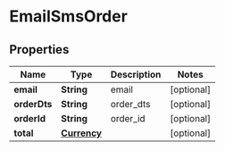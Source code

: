 
# EmailSmsOrder

## Properties
Name | Type | Description | Notes
------------ | ------------- | ------------- | -------------
**email** | **String** | email |  [optional]
**orderDts** | **String** | order_dts |  [optional]
**orderId** | **String** | order_id |  [optional]
**total** | [**Currency**](Currency.md) |  |  [optional]



